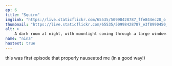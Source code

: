 ```yaml
---
ep: 6
title: "Squirm"
imglink: "https://live.staticflickr.com/65535/50998428787_ffe844ec20_o.jpg"
thumbnail: "https://live.staticflickr.com/65535/50998428787_e3f8990450_q.jpg"
alt: >
    A dark room at night, with moonlight coming through a large window. The moonlight reveals that the room&#x27;s floor is covered in tiny worms.
name: "nina"
hastext: true
---
```

this was first episode that properly nauseated me (in a good way!)